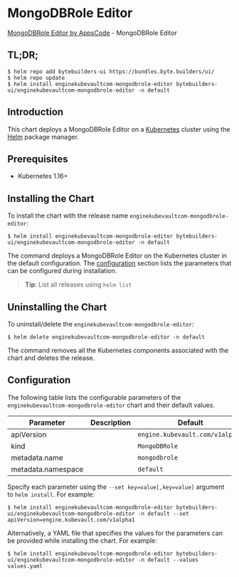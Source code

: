 # MongoDBRole Editor

[MongoDBRole Editor by AppsCode](https://byte.builders) - MongoDBRole Editor

## TL;DR;

```console
$ helm repo add bytebuilders-ui https://bundles.byte.builders/ui/
$ helm repo update
$ helm install enginekubevaultcom-mongodbrole-editor bytebuilders-ui/enginekubevaultcom-mongodbrole-editor -n default
```

## Introduction

This chart deploys a MongoDBRole Editor on a [Kubernetes](http://kubernetes.io) cluster using the [Helm](https://helm.sh) package manager.

## Prerequisites

- Kubernetes 1.16+

## Installing the Chart

To install the chart with the release name `enginekubevaultcom-mongodbrole-editor`:

```console
$ helm install enginekubevaultcom-mongodbrole-editor bytebuilders-ui/enginekubevaultcom-mongodbrole-editor -n default
```

The command deploys a MongoDBRole Editor on the Kubernetes cluster in the default configuration. The [configuration](#configuration) section lists the parameters that can be configured during installation.

> **Tip**: List all releases using `helm list`

## Uninstalling the Chart

To uninstall/delete the `enginekubevaultcom-mongodbrole-editor`:

```console
$ helm delete enginekubevaultcom-mongodbrole-editor -n default
```

The command removes all the Kubernetes components associated with the chart and deletes the release.

## Configuration

The following table lists the configurable parameters of the `enginekubevaultcom-mongodbrole-editor` chart and their default values.

|     Parameter      | Description |             Default             |
|--------------------|-------------|---------------------------------|
| apiVersion         |             | `engine.kubevault.com/v1alpha1` |
| kind               |             | `MongoDBRole`                   |
| metadata.name      |             | `mongodbrole`                   |
| metadata.namespace |             | `default`                       |


Specify each parameter using the `--set key=value[,key=value]` argument to `helm install`. For example:

```console
$ helm install enginekubevaultcom-mongodbrole-editor bytebuilders-ui/enginekubevaultcom-mongodbrole-editor -n default --set apiVersion=engine.kubevault.com/v1alpha1
```

Alternatively, a YAML file that specifies the values for the parameters can be provided while
installing the chart. For example:

```console
$ helm install enginekubevaultcom-mongodbrole-editor bytebuilders-ui/enginekubevaultcom-mongodbrole-editor -n default --values values.yaml
```
